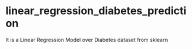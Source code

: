 # linear_regression_diabetes_prediction
It is a Linear Regression Model over Diabetes dataset from sklearn
